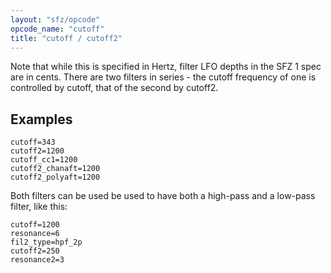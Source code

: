 ```yaml
---
layout: "sfz/opcode"
opcode_name: "cutoff"
title: "cutoff / cutoff2"
---
```

Note that while this is specified in Hertz, filter LFO depths in the SFZ 1 spec are in cents.
There are two filters in series - the cutoff frequency of one is controlled by cutoff, that
of the second by cutoff2.

## Examples

```
cutoff=343
cutoff2=1200
cutoff_cc1=1200
cutoff2_chanaft=1200
cutoff2_polyaft=1200
```

Both filters can be used be used to have both a high-pass and a low-pass filter, like this:

```
cutoff=1200
resonance=6
fil2_type=hpf_2p
cutoff2=250
resonance2=3
```
